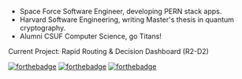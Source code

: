 - Space Force Software Engineer, developing PERN stack apps.
- Harvard Software Engineering, writing Master's thesis in quantum cryptography.
- Alumni CSUF Computer Science, go Titans!

Current Project: Rapid Routing & Decision Dashboard (R2-D2)

[![forthebadge](https://forthebadge.com/images/badges/0-percent-optimized.svg)](https://forthebadge.com)
[![forthebadge](https://forthebadge.com/images/badges/contains-technical-debt.svg)](https://forthebadge.com)
[![forthebadge](https://forthebadge.com/images/badges/powered-by-black-magic.svg)](https://forthebadge.com)

